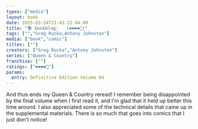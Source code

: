 ```yaml
---
types: ["media"]
layout: book
date: 2025-03-24T21:42:22-04:00
title: "📚 bookblog:   (❤️❤️❤️❤️🖤)"
tags: ["","Greg Rucka,Antony Johnston"]
media: ["book","comic"]
titles: [""]
creators: ["Greg Rucka","Antony Johnston"]
series: ["Queen & Country"]
franchise: [""]
ratings: ["❤️❤️❤️❤️🖤"]
params:
  entry: Definitive Edition Volume 04
---
```


And thus ends my Queen & Country reread! I remember being disappointed by the final volume when I first read it, and I'm glad that it held up better this time around. I also appreciated some of the technical details that came up in the supplemental materials. There is so much that goes into comics that I just don't notice!